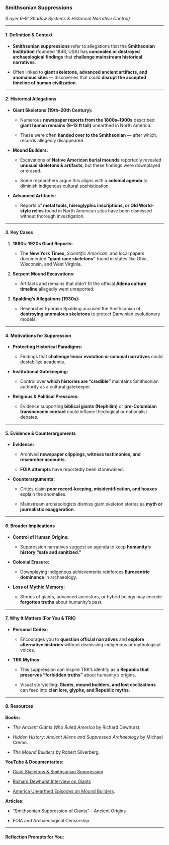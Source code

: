### **Smithsonian Suppressions**

_(Layer 6–9: Shadow Systems & Historical Narrative Control)_

---

#### **1. Definition & Context**

- **Smithsonian suppressions** refer to allegations that the **Smithsonian Institution** (founded 1846, USA) has **concealed or destroyed archaeological findings** that **challenge mainstream historical narratives**.
    
- Often linked to **giant skeletons, advanced ancient artifacts, and anomalous sites** — discoveries that could **disrupt the accepted timeline of human civilization**.
    

---

#### **2. Historical Allegations**

- **Giant Skeletons (19th–20th Century):**
    
    - Numerous **newspaper reports from the 1800s–1900s** described **giant human remains (8–12 ft tall)** unearthed in North America.
        
    - These were often **handed over to the Smithsonian** — after which, records allegedly disappeared.
        
- **Mound Builders:**
    
    - Excavations of **Native American burial mounds** reportedly revealed **unusual skeletons & artifacts**, but these findings were downplayed or erased.
        
    - Some researchers argue this aligns with a **colonial agenda** to diminish indigenous cultural sophistication.
        
- **Advanced Artifacts:**
    
    - Reports of **metal tools, hieroglyphic inscriptions, or Old World-style relics** found in North American sites have been dismissed without thorough investigation.
        

---

#### **3. Key Cases**

1. **1880s–1920s Giant Reports:**
    
    - The **New York Times**, _Scientific American_, and local papers documented **“giant race skeletons”** found in states like Ohio, Wisconsin, and West Virginia.
        
2. **Serpent Mound Excavations:**
    
    - Artifacts and remains that didn’t fit the official **Adena culture timeline** allegedly went unreported.
        
3. **Spalding’s Allegations (1930s):**
    
    - Researcher Ephraim Spalding accused the Smithsonian of **destroying anomalous skeletons** to protect Darwinian evolutionary models.
        

---

#### **4. Motivations for Suppression**

- **Protecting Historical Paradigms:**
    
    - Findings that **challenge linear evolution or colonial narratives** could destabilize academia.
        
- **Institutional Gatekeeping:**
    
    - Control over **which histories are “credible”** maintains Smithsonian authority as a cultural gatekeeper.
        
- **Religious & Political Pressures:**
    
    - Evidence supporting **biblical giants (Nephilim)** or **pre-Columbian transoceanic contact** could inflame theological or nationalist debates.
        

---

#### **5. Evidence & Counterarguments**

- **Evidence:**
    
    - Archived **newspaper clippings, witness testimonies, and researcher accounts**.
        
    - **FOIA attempts** have reportedly been stonewalled.
        
- **Counterarguments:**
    
    - Critics claim **poor record-keeping, misidentification, and hoaxes** explain the anomalies.
        
    - Mainstream archaeologists dismiss giant skeleton stories as **myth or journalistic exaggeration**.
        

---

#### **6. Broader Implications**

- **Control of Human Origins:**
    
    - Suppression narratives suggest an agenda to keep **humanity’s history “safe and sanitized.”**
        
- **Colonial Erasure:**
    
    - Downplaying indigenous achievements reinforces **Eurocentric dominance** in archaeology.
        
- **Loss of Mythic Memory:**
    
    - Stories of giants, advanced ancestors, or hybrid beings may encode **forgotten truths** about humanity’s past.
        

---

#### **7. Why It Matters (For You & TRK)**

- **Personal Codex:**
    
    - Encourages you to **question official narratives** and **explore alternative histories** without dismissing indigenous or mythological voices.
        
- **TRK Mythos:**
    
    - This suppression can inspire TRK’s identity as a **Republic that preserves “forbidden truths”** about humanity’s origins.
        
    - Visual storytelling: **Giants, mound builders, and lost civilizations** can feed into **clan lore, glyphs, and Republic myths**.
        

---

#### **8. Resources**

**Books:**

- _The Ancient Giants Who Ruled America_ by Richard Dewhurst.
    
- _Hidden History: Ancient Aliens and Suppressed Archaeology_ by Michael Cremo.
    
- _The Mound Builders_ by Robert Silverberg.
    

**YouTube & Documentaries:**

- [Giant Skeletons & Smithsonian Suppression](https://www.youtube.com/watch?v=yN_w3M9uUg8)
    
- [Richard Dewhurst Interview on Giants](https://www.youtube.com/watch?v=cs9xF5YKnqU)
    
- [America Unearthed Episodes on Mound Builders](https://www.youtube.com/watch?v=OqMcUOZf6fw).
    

**Articles:**

- “Smithsonian Suppression of Giants” – Ancient Origins
    
- FOIA and Archaeological Censorship.
    

---

#### **Reflection Prompts for You:**